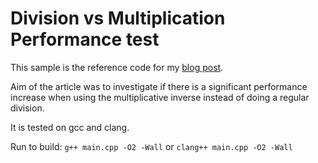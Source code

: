 # Division vs Multiplication Performance test

This sample is the reference code for my [blog post](https://sirrobbe.dev/blog/0004-div-vs-mul-performance).

Aim of the article was to investigate if there is a significant performance increase when using the multiplicative inverse instead of doing a regular division.

It is tested on gcc and clang.

Run to build:
`g++ main.cpp -O2 -Wall`
or
`clang++ main.cpp -O2 -Wall`
